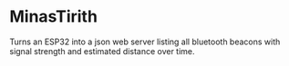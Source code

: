 # MinasTirith
Turns an ESP32 into a json web server listing all bluetooth beacons with signal strength and estimated distance over time.
